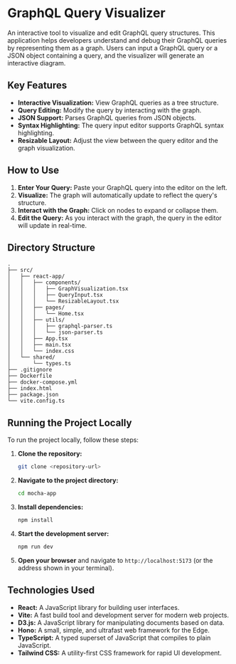 # GraphQL Query Visualizer

An interactive tool to visualize and edit GraphQL query structures. This application helps developers understand and debug their GraphQL queries by representing them as a graph. Users can input a GraphQL query or a JSON object containing a query, and the visualizer will generate an interactive diagram.

## Key Features

- **Interactive Visualization:** View GraphQL queries as a tree structure.
- **Query Editing:** Modify the query by interacting with the graph.
- **JSON Support:** Parses GraphQL queries from JSON objects.
- **Syntax Highlighting:** The query input editor supports GraphQL syntax highlighting.
- **Resizable Layout:** Adjust the view between the query editor and the graph visualization.

## How to Use

1.  **Enter Your Query:** Paste your GraphQL query into the editor on the left.
2.  **Visualize:** The graph will automatically update to reflect the query's structure.
3.  **Interact with the Graph:** Click on nodes to expand or collapse them.
4.  **Edit the Query:** As you interact with the graph, the query in the editor will update in real-time.

## Directory Structure

```
.
├── src/
│   ├── react-app/
│   │   ├── components/
│   │   │   ├── GraphVisualization.tsx
│   │   │   ├── QueryInput.tsx
│   │   │   └── ResizableLayout.tsx
│   │   ├── pages/
│   │   │   └── Home.tsx
│   │   ├── utils/
│   │   │   ├── graphql-parser.ts
│   │   │   └── json-parser.ts
│   │   ├── App.tsx
│   │   ├── main.tsx
│   │   └── index.css
│   └── shared/
│       └── types.ts
├── .gitignore
├── Dockerfile
├── docker-compose.yml
├── index.html
├── package.json
└── vite.config.ts
```

## Running the Project Locally

To run the project locally, follow these steps:

1.  **Clone the repository:**
    ```sh
    git clone <repository-url>
    ```
2.  **Navigate to the project directory:**
    ```sh
    cd mocha-app
    ```
3.  **Install dependencies:**
    ```sh
    npm install
    ```
4.  **Start the development server:**
    ```sh
    npm run dev
    ```
5.  **Open your browser** and navigate to `http://localhost:5173` (or the address shown in your terminal).

## Technologies Used

-   **React:** A JavaScript library for building user interfaces.
-   **Vite:** A fast build tool and development server for modern web projects.
-   **D3.js:** A JavaScript library for manipulating documents based on data.
-   **Hono:** A small, simple, and ultrafast web framework for the Edge.
-   **TypeScript:** A typed superset of JavaScript that compiles to plain JavaScript.
-   **Tailwind CSS:** A utility-first CSS framework for rapid UI development.
